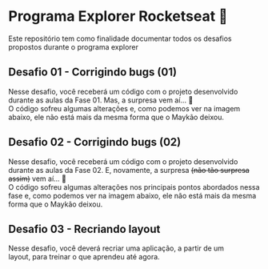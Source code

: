 # Programa Explorer Rocketseat :rocket:

Este repositório tem como finalidade documentar todos os desafios propostos durante o programa explorer

## Desafio 01 - Corrigindo bugs (01)

Nesse desafio, você receberá um código com o projeto desenvolvido durante as aulas da Fase 01.
Mas, a surpresa vem aí...  👀  
O código sofreu algumas alterações e, como podemos ver na imagem abaixo, ele não está mais da mesma forma que o Maykão deixou.

## Desafio 02 - Corrigindo bugs (02)

Nesse desafio, você receberá um código com o projeto desenvolvido durante as aulas da Fase 02.
E, novamente, a surpresa ~~(não tão surpresa assim)~~ vem aí...  **👀**  
O código sofreu algumas alterações nos principais pontos abordados nessa fase e, como podemos ver na imagem abaixo, ele não está mais da mesma forma que o Maykão deixou.

## Desafio 03 - Recriando layout

Nesse desafio, você deverá recriar uma aplicação, a partir de um layout, para treinar o que aprendeu até agora.
